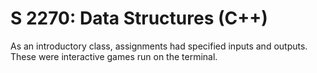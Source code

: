 # S 2270: Data Structures (C++)

As an introductory class, assignments had specified inputs and outputs. These were interactive games run on the terminal.

